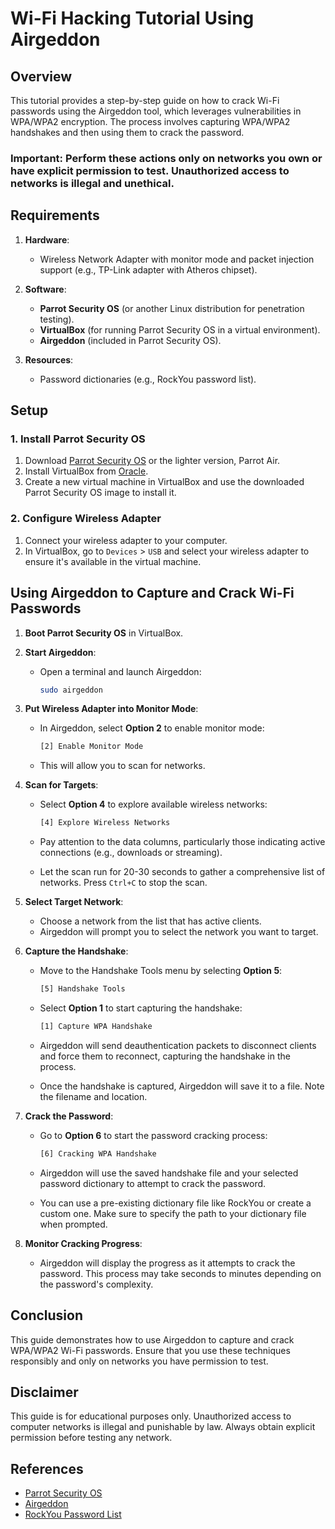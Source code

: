 # Wi-Fi Hacking Tutorial Using Airgeddon

## Overview

This tutorial provides a step-by-step guide on how to crack Wi-Fi passwords using the Airgeddon tool, which leverages vulnerabilities in WPA/WPA2 encryption. The process involves capturing WPA/WPA2 handshakes and then using them to crack the password.

### **Important**: Perform these actions only on networks you own or have explicit permission to test. Unauthorized access to networks is illegal and unethical.

## Requirements

1. **Hardware**:
   - Wireless Network Adapter with monitor mode and packet injection support (e.g., TP-Link adapter with Atheros chipset).

2. **Software**:
   - **Parrot Security OS** (or another Linux distribution for penetration testing).
   - **VirtualBox** (for running Parrot Security OS in a virtual environment).
   - **Airgeddon** (included in Parrot Security OS).

3. **Resources**:
   - Password dictionaries (e.g., RockYou password list).

## Setup

### 1. Install Parrot Security OS

1. Download [Parrot Security OS](https://www.parrotsec.org/download/) or the lighter version, Parrot Air.
2. Install VirtualBox from [Oracle](https://www.virtualbox.org/).
3. Create a new virtual machine in VirtualBox and use the downloaded Parrot Security OS image to install it.

### 2. Configure Wireless Adapter

1. Connect your wireless adapter to your computer.
2. In VirtualBox, go to `Devices` > `USB` and select your wireless adapter to ensure it's available in the virtual machine.

## Using Airgeddon to Capture and Crack Wi-Fi Passwords

1. **Boot Parrot Security OS** in VirtualBox.

2. **Start Airgeddon**:
   - Open a terminal and launch Airgeddon:

     ```bash
     sudo airgeddon
     ```

3. **Put Wireless Adapter into Monitor Mode**:
   - In Airgeddon, select **Option 2** to enable monitor mode:

     ```bash
     [2] Enable Monitor Mode
     ```

   - This will allow you to scan for networks.

4. **Scan for Targets**:
   - Select **Option 4** to explore available wireless networks:

     ```bash
     [4] Explore Wireless Networks
     ```

   - Pay attention to the data columns, particularly those indicating active connections (e.g., downloads or streaming).

   - Let the scan run for 20-30 seconds to gather a comprehensive list of networks. Press `Ctrl+C` to stop the scan.

5. **Select Target Network**:
   - Choose a network from the list that has active clients.
   - Airgeddon will prompt you to select the network you want to target.

6. **Capture the Handshake**:
   - Move to the Handshake Tools menu by selecting **Option 5**:

     ```bash
     [5] Handshake Tools
     ```

   - Select **Option 1** to start capturing the handshake:

     ```bash
     [1] Capture WPA Handshake
     ```

   - Airgeddon will send deauthentication packets to disconnect clients and force them to reconnect, capturing the handshake in the process.

   - Once the handshake is captured, Airgeddon will save it to a file. Note the filename and location.

7. **Crack the Password**:
   - Go to **Option 6** to start the password cracking process:

     ```bash
     [6] Cracking WPA Handshake
     ```

   - Airgeddon will use the saved handshake file and your selected password dictionary to attempt to crack the password.

   - You can use a pre-existing dictionary file like RockYou or create a custom one. Make sure to specify the path to your dictionary file when prompted.

8. **Monitor Cracking Progress**:
   - Airgeddon will display the progress as it attempts to crack the password. This process may take seconds to minutes depending on the password's complexity.

## Conclusion

This guide demonstrates how to use Airgeddon to capture and crack WPA/WPA2 Wi-Fi passwords. Ensure that you use these techniques responsibly and only on networks you have permission to test.

## Disclaimer

This guide is for educational purposes only. Unauthorized access to computer networks is illegal and punishable by law. Always obtain explicit permission before testing any network.

## References

- [Parrot Security OS](https://www.parrotsec.org/)
- [Airgeddon](https://github.com/v1s1t0r1sh3r3/airgeddon)
- [RockYou Password List](https://github.com/brannondorsey/naive-hashcat/blob/master/rockyou.txt)
```
